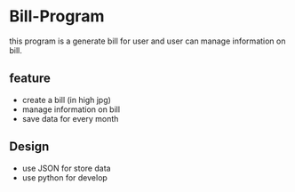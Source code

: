 # Bill-Program

this program is a generate bill for user and 
user can manage information on bill.

## feature

- create a bill (in high jpg)
- manage information on bill
- save data for every month

## Design

- use JSON for store data
- use python for develop